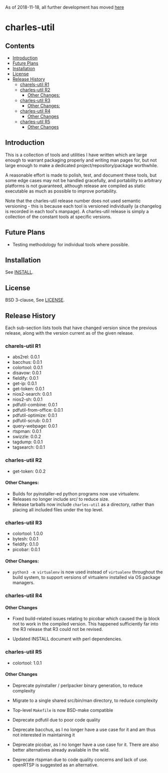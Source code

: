 As of 2018-11-18, all further development has moved [here](https://git.sr.ht/%7Echarles/charles-util)

# charles-util

## Contents

<!-- vim-markdown-toc GFM -->

* [Introduction](#introduction)
* [Future Plans](#future-plans)
* [Installation](#installation)
* [License](#license)
* [Release History](#release-history)
	* [charels-util R1](#charels-util-r1)
	* [charles-util R2](#charles-util-r2)
		* [Other Changes:](#other-changes)
	* [charles-util R3](#charles-util-r3)
		* [Other Changes:](#other-changes-1)
	* [charles-util R4](#charles-util-r4)
		* [Other Changes](#other-changes-2)
	* [charles-util R5](#charles-util-r5)
		* [Other Changes](#other-changes-3)

<!-- vim-markdown-toc -->

## Introduction

This is a collection of tools and utilities I have written which are large
enough to warrant packaging properly and writing man pages for, but not large
enough to make a dedicated project/repository/package worthwhile.

A reasonable effort is made to polish, test, and document these tools, but some
edge cases may not be handled gracefully, and portability to arbitrary
platforms is not guaranteed, although release are compiled as static executable
as much as possible to improve portability.

Note that the charles-util release number does not used semantic versioning -
this is because each tool is versioned individually (a changelog is recorded in
each tool's manpage). A charles-util release is simply a collection of the
constant tools at specific versions.

## Future Plans

* Testing methodology for individual tools where possible.

## Installation

See [INSTALL](./INSTALL).

## License

BSD 3-clause, See [LICENSE](./LICENSE).

## Release History

Each sub-section lists tools that have changed version since the previous
release, along with the version current as of the given release.

### charels-util R1

* abs2rel: 0.0.1
* bacchus: 0.0.1
* colortool: 0.0.1
* disavow: 0.0.1
* fieldify: 0.0.1
* get-ip: 0.0.1
* get-token: 0.0.1
* nios2-search: 0.0.1
* nios2-sh: 0.0.1
* pdfutil-combine: 0.0.1
* pdfutil-from-office: 0.0.1
* pdfutil-optimize: 0.0.1
* pdfutil-scrub: 0.0.1
* query-webpage: 0.0.1
* rtspman: 0.0.1
* swizzle: 0.0.2
* tagdump: 0.0.1
* tagsearch: 0.0.1

### charles-util R2

* get-token: 0.0.2

#### Other Changes:

* Builds for pyinstaller-ed python programs now use virtualenv.
* Releases no longer include src/ to reduce size.
* Release tarballs now include `charles-util` as a directory, rather than
  placing all included files under the top level.

### charles-util R3

* colortool: 1.0.0
* bytesh: 0.0.1
* fieldify: 0.1.0
* picobar: 0.0.1

#### Other Changes:

* `python3 -m virtualenv` is now used instead of `virtualenv` throughout the
  build system, to support versions of virtualenv installed via OS package
  managers.

### charles-util R4


#### Other Changes

* Fixed build-related issues relating to picobar which caused the ip block not
  to work in the compiled version. This happened sufficiently far into the R3
  release that R3 could not be revised.

* Updated INSTALL document with perl dependencies.

### charles-util R5

* colortool: 1.0.1

#### Other Changes

* Deprecate pyinstaller / perlpacker binary generation, to reduce complexity

* Migrate to a single shared src/bin/man directory, to reduce complexity

* Top-level `Makefile` is now BSD-make compatible

* Deprecate pdfutil due to poor code quality

* Deprecate bacchus, as I no longer have a use case for it and am thus not
  interested in maintaining it

* Deprecate picobar, as I no longer have a use case for it. There are also
  better alternatives already available in the wild.

* Deprecate rtspman due to code quality concerns and lack of use. openRTSP
  is suggested as an alternative.

